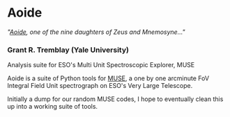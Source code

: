 # Aoide

*"[Aoide](https://en.wikipedia.org/wiki/Aoide),
one of the nine daughters of Zeus and Mnemosyne..."*

### Grant R. Tremblay (Yale University)
Analysis suite for ESO's Multi Unit Spectroscopic Explorer, MUSE



Aoide is a suite of Python tools for [MUSE](https://www.eso.org/sci/facilities/develop/instruments/muse.html),
a one by one arcminute FoV Integral Field Unit spectrograph on ESO's Very Large Telescope.

Initially a dump for our random MUSE codes, I hope to eventually clean this
up into a working suite of tools.
